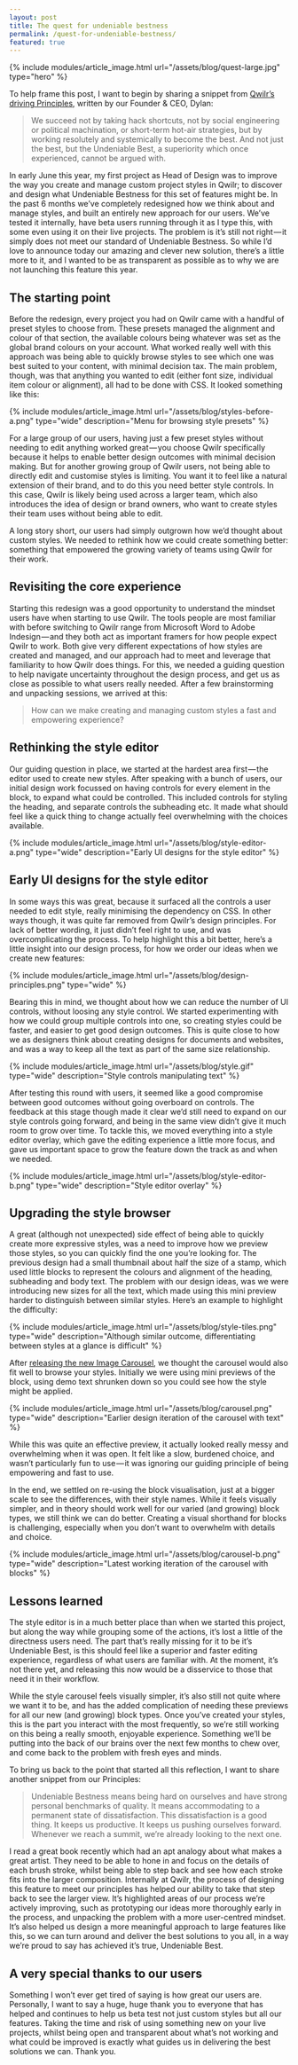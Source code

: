 ```yaml
---
layout: post
title: The quest for undeniable bestness
permalink: /quest-for-undeniable-bestness/
featured: true
---
```


{% include modules/article_image.html url="/assets/blog/quest-large.jpg" type="hero" %}

To help frame this post, I want to begin by sharing a snippet from [Qwilr’s driving Principles](https://pages.qwilr.com/gTndRdDyT7mY), written by our Founder & CEO, Dylan:

> We succeed not by taking hack shortcuts, not by social engineering or political machination, or short-term hot-air strategies, but by working resolutely and systemically to become the best. And not just the best, but the Undeniable Best, a superiority which once experienced, cannot be argued with.

In early June this year, my first project as Head of Design was to improve the way you create and manage custom project styles in Qwilr; to discover and design what Undeniable Bestness for this set of features might be. In the past 6 months we’ve completely redesigned how we think about and manage styles, and built an entirely new approach for our users. We’ve tested it internally, have beta users running through it as I type this, with some even using it on their live projects. The problem is it’s still not right — it simply does not meet our standard of Undeniable Bestness. So while I’d love to announce today our amazing and clever new solution, there’s a little more to it, and I wanted to be as transparent as possible as to why we are not launching this feature this year.

## The starting point
Before the redesign, every project you had on Qwilr came with a handful of preset styles to choose from. These presets managed the alignment and colour of that section, the available colours being whatever was set as the global brand colours on your account. What worked really well with this approach was being able to quickly browse styles to see which one was best suited to your content, with minimal decision tax. The main problem, though, was that anything you wanted to edit (either font size, individual item colour or alignment), all had to be done with CSS. It looked something like this:

{% include modules/article_image.html url="/assets/blog/styles-before-a.png" type="wide" description="Menu for browsing style presets" %}

For a large group of our users, having just a few preset styles without needing to edit anything worked great — you choose Qwilr specifically because it helps to enable better design outcomes with minimal decision making. But for another growing group of Qwilr users, not being able to directly edit and customise styles is limiting. You want it to feel like a natural extension of their brand, and to do this you need better style controls. In this case, Qwilr is likely being used across a larger team, which also introduces the idea of design or brand owners, who want to create styles their team uses without being able to edit.

A long story short, our users had simply outgrown how we’d thought about custom styles. We needed to rethink how we could create something better: something that empowered the growing variety of teams using Qwilr for their work.

## Revisiting the core experience
Starting this redesign was a good opportunity to understand the mindset users have when starting to use Qwilr. The tools people are most familiar with before switching to Qwilr range from Microsoft Word to Adobe Indesign — and they both act as important framers for how people expect Qwilr to work. Both give very different expectations of how styles are created and managed, and our approach had to meet and leverage that familiarity to how Qwilr does things. For this, we needed a guiding question to help navigate uncertainty throughout the design process, and get us as close as possible to what users really needed. After a few brainstorming and unpacking sessions, we arrived at this:

> How can we make creating and managing custom styles a fast and empowering experience?

## Rethinking the style editor
Our guiding question in place, we started at the hardest area first — the editor used to create new styles. After speaking with a bunch of users, our initial design work focussed on having controls for every element in the block, to expand what could be controlled. This included controls for styling the heading, and separate controls the subheading etc. It made what should feel like a quick thing to change actually feel overwhelming with the choices available.

{% include modules/article_image.html url="/assets/blog/style-editor-a.png" type="wide" description="Early UI designs for the style editor" %}

## Early UI designs for the style editor
In some ways this was great, because it surfaced all the controls a user needed to edit style, really minimising the dependency on CSS. In other ways though, it was quite far removed from Qwilr’s design principles. For lack of better wording, it just didn’t feel right to use, and was overcomplicating the process. To help highlight this a bit better, here’s a little insight into our design process, for how we order our ideas when we create new features:

{% include modules/article_image.html url="/assets/blog/design-principles.png" type="wide" %}

Bearing this in mind, we thought about how we can reduce the number of UI controls, without loosing any style control. We started experimenting with how we could group multiple controls into one, so creating styles could be faster, and easier to get good design outcomes. This is quite close to how we as designers think about creating designs for documents and websites, and was a way to keep all the text as part of the same size relationship.

{% include modules/article_image.html url="/assets/blog/style.gif" type="wide" description="Style controls manipulating text" %}

After testing this round with users, it seemed like a good compromise between good outcomes without going overboard on controls. The feedback at this stage though made it clear we’d still need to expand on our style controls going forward, and being in the same view didn’t give it much room to grow over time. To tackle this, we moved everything into a style editor overlay, which gave the editing experience a little more focus, and gave us important space to grow the feature down the track as and when we needed.

{% include modules/article_image.html url="/assets/blog/style-editor-b.png" type="wide" description="Style editor overlay" %}

## Upgrading the style browser
A great (although not unexpected) side effect of being able to quickly create more expressive styles, was a need to improve how we preview those styles, so you can quickly find the one you’re looking for. The previous design had a small thumbnail about half the size of a stamp, which used little blocks to represent the colours and alignment of the heading, subheading and body text. The problem with our design ideas, was we were introducing new sizes for all the text, which made using this mini preview harder to distinguish between similar styles. Here’s an example to highlight the difficulty:

{% include modules/article_image.html url="/assets/blog/style-tiles.png" type="wide" description="Although similar outcome, differentiating between styles at a glance is difficult" %}

After [releasing the new Image Carousel](https://medium.com/@dominosebastian/introducing-our-all-new-image-carousel-e428d5547849), we thought the carousel would also fit well to browse your styles. Initially we were using mini previews of the block, using demo text shrunken down so you could see how the style might be applied.

{% include modules/article_image.html url="/assets/blog/carousel.png" type="wide" description="Earlier design iteration of the carousel with text" %}

While this was quite an effective preview, it actually looked really messy and overwhelming when it was open. It felt like a slow, burdened choice, and wasn’t particularly fun to use — it was ignoring our guiding principle of being empowering and fast to use.

In the end, we settled on re-using the block visualisation, just at a bigger scale to see the differences, with their style names. While it feels visually simpler, and in theory should work well for our varied (and growing) block types, we still think we can do better. Creating a visual shorthand for blocks is challenging, especially when you don’t want to overwhelm with details and choice.

{% include modules/article_image.html url="/assets/blog/carousel-b.png" type="wide" description="Latest working iteration of the carousel with blocks" %}

## Lessons learned
The style editor is in a much better place than when we started this project, but along the way while grouping some of the actions, it’s lost a little of the directness users need. The part that’s really missing for it to be it’s Undeniable Best, is this should feel like a superior and faster editing experience, regardless of what users are familiar with. At the moment, it’s not there yet, and releasing this now would be a disservice to those that need it in their workflow.

While the style carousel feels visually simpler, it’s also still not quite where we want it to be, and has the added complication of needing these previews for all our new (and growing) block types. Once you’ve created your styles, this is the part you interact with the most frequently, so we’re still working on this being a really smooth, enjoyable experience. Something we’ll be putting into the back of our brains over the next few months to chew over, and come back to the problem with fresh eyes and minds.

To bring us back to the point that started all this reflection, I want to share another snippet from our Principles:

> Undeniable Bestness means being hard on ourselves and have strong personal benchmarks of quality. It means accommodating to a permanent state of dissatisfaction. This dissatisfaction is a good thing. It keeps us productive. It keeps us pushing ourselves forward. Whenever we reach a summit, we’re already looking to the next one.

I read a great book recently which had an apt analogy about what makes a great artist. They need to be able to hone in and focus on the details of each brush stroke, whilst being able to step back and see how each stroke fits into the larger composition. Internally at Qwilr, the process of designing this feature to meet our principles has helped our ability to take that step back to see the larger view. It’s highlighted areas of our process we’re actively improving, such as prototyping our ideas more thoroughly early in the process, and unpacking the problem with a more user-centred mindset. It’s also helped us design a more meaningful approach to large features like this, so we can turn around and deliver the best solutions to you all, in a way we’re proud to say has achieved it’s true, Undeniable Best.

## A very special thanks to our users
Something I won’t ever get tired of saying is how great our users are. Personally, I want to say a huge, huge thank you to everyone that has helped and continues to help us beta test not just custom styles but all our features. Taking the time and risk of using something new on your live projects, whilst being open and transparent about what’s not working and what could be improved is exactly what guides us in delivering the best solutions we can. Thank you.
